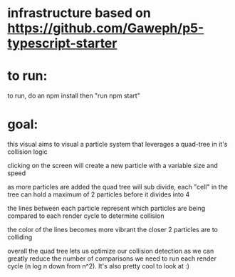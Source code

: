 
# infrastructure based on https://github.com/Gaweph/p5-typescript-starter

# to run:

to run, do an npm install then "run npm start"

# goal:

this visual aims to visual a particle system that leverages a quad-tree in it's collision logic

clicking on the screen will create a new particle with a variable size and speed

as more particles are added the quad tree will sub divide, each "cell" in the tree can hold a maximum of 2 particles before it divides into 4

the lines between each particle represent which particles are being compared to each render cycle to determine collision 

the color of the lines becomes more vibrant the closer 2 particles are to colliding

overall the quad tree lets us optimize our collision detection as we can greatly reduce the number of comparisons we need to run each render cycle (n log n down from n^2). It's also pretty cool to look at :)